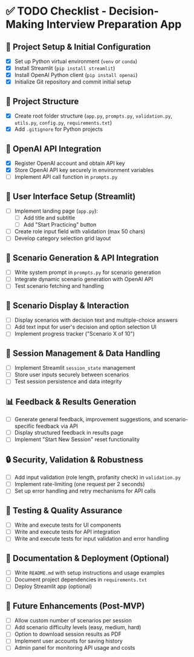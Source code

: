 
# ✅ TODO Checklist - Decision-Making Interview Preparation App

## 🚀 Project Setup & Initial Configuration
- [x] Set up Python virtual environment (`venv` or `conda`)
- [x] Install Streamlit (`pip install streamlit`)
- [x] Install OpenAI Python client (`pip install openai`)
- [x] Initialize Git repository and commit initial setup

## 📁 Project Structure
- [x] Create root folder structure (`app.py`, `prompts.py`, `validation.py`, `utils.py`, `config.py`, `requirements.txt`)
- [x] Add `.gitignore` for Python projects

## 🔑 OpenAI API Integration
- [x] Register OpenAI account and obtain API key
- [x] Store OpenAI API key securely in environment variables
- [ ] Implement API call function in `prompts.py`

## 🎨 User Interface Setup (Streamlit)
- [ ] Implement landing page (`app.py`):
  - [ ] Add title and subtitle
  - [ ] Add "Start Practicing" button
- [ ] Create role input field with validation (max 50 chars)
- [ ] Develop category selection grid layout

## 🤖 Scenario Generation & API Integration
- [ ] Write system prompt in `prompts.py` for scenario generation
- [ ] Integrate dynamic scenario generation with OpenAI API
- [ ] Test scenario fetching and handling

## 📑 Scenario Display & Interaction
- [ ] Display scenarios with decision text and multiple-choice answers
- [ ] Add text input for user's decision and option selection UI
- [ ] Implement progress tracker ("Scenario X of 10")

## 💾 Session Management & Data Handling
- [ ] Implement Streamlit `session_state` management
- [ ] Store user inputs securely between scenarios
- [ ] Test session persistence and data integrity

## 📊 Feedback & Results Generation
- [ ] Generate general feedback, improvement suggestions, and scenario-specific feedback via API
- [ ] Display structured feedback in results page
- [ ] Implement "Start New Session" reset functionality

## 🔒 Security, Validation & Robustness
- [ ] Add input validation (role length, profanity check) in `validation.py`
- [ ] Implement rate-limiting (one request per 2 seconds)
- [ ] Set up error handling and retry mechanisms for API calls

## 🧪 Testing & Quality Assurance
- [ ] Write and execute tests for UI components
- [ ] Write and execute tests for API integration
- [ ] Write and execute tests for input validation and error handling

## 📖 Documentation & Deployment (Optional)
- [ ] Write `README.md` with setup instructions and usage examples
- [ ] Document project dependencies in `requirements.txt`
- [ ] Deploy Streamlit app (optional)

## 🎯 Future Enhancements (Post-MVP)
- [ ] Allow custom number of scenarios per session
- [ ] Add scenario difficulty levels (easy, medium, hard)
- [ ] Option to download session results as PDF
- [ ] Implement user accounts for saving history
- [ ] Admin panel for monitoring API usage and costs
